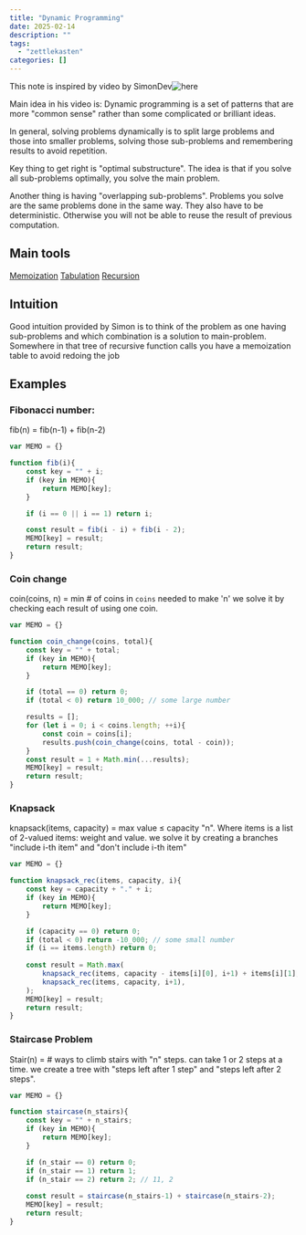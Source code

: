 ```yaml
---
title: "Dynamic Programming"
date: 2025-02-14
description: ""
tags: 
  - "zettlekasten"
categories: []
---
```


This note is inspired by video by SimonDev![here](https://www.youtube.com/watch?v=6z4ePR7YYa8)

Main idea in his video is: Dynamic programming is a set of patterns that are more "common sense" rather than some complicated or brilliant ideas.

In general, solving problems dynamically is to split large problems and those into smaller problems, solving those sub-problems and remembering results to avoid repetition.

Key thing to get right is "optimal substructure". The idea is that if you solve all sub-problems optimally, you solve the main problem.

Another thing is having "overlapping sub-problems". Problems you solve are the same problems done in the same way. They also have to be deterministic. Otherwise you will not be able to reuse the result of previous computation.

## Main tools
[Memoization](Memoization.md)
[Tabulation](Tabulation.md)
[Recursion](Recursion.md)

## Intuition
Good intuition provided by Simon is to think of the problem as one having sub-problems and which combination is a solution to main-problem. Somewhere in that tree of recursive function calls you have a memoization table to avoid redoing the job

## Examples
### Fibonacci number:
fib(n) = fib(n-1) + fib(n-2)
```js
var MEMO = {}

function fib(i){
	const key = "" + i;
	if (key in MEMO){
		return MEMO[key];
	}

	if (i == 0 || i == 1) return i;

	const result = fib(i - i) + fib(i - 2);
	MEMO[key] = result;
	return result;
}
```

### Coin change
coin(coins, n) = min # of coins in `coins` needed to make 'n'
we solve it by checking each result of using one coin.
```js
var MEMO = {}

function coin_change(coins, total){
	const key = "" + total;
	if (key in MEMO){
		return MEMO[key];
	}

	if (total == 0) return 0;
	if (total < 0) return 10_000; // some large number

	results = [];
	for (let i = 0; i < coins.length; ++i){
	    const coin = coins[i];
		results.push(coin_change(coins, total - coin));
	}
	const result = 1 + Math.min(...results);
	MEMO[key] = result;
	return result;
}
```
### Knapsack
knapsack(items, capacity) = max value $\leq$ capacity "n".
Where items is a list of 2-valued items: weight and value.
we solve it by creating a branches "include i-th item" and "don't include i-th item"
```js
var MEMO = {}

function knapsack_rec(items, capacity, i){
	const key = capacity + "." + i;
	if (key in MEMO){
		return MEMO[key];
	}

	if (capacity == 0) return 0;
	if (total < 0) return -10_000; // some small number
	if (i == items.length) return 0;
	
	const result = Math.max(
		knapsack_rec(items, capacity - items[i][0], i+1) + items[i][1]; // 
		knapsack_rec(items, capacity, i+1),
	);
	MEMO[key] = result;
	return result;
}
```
### Staircase Problem
Stair(n) = # ways to climb stairs with "n" steps. can take 1 or 2 steps at a time. we create a tree with "steps left after 1 step" and "steps left after 2 steps".
```js
var MEMO = {}

function staircase(n_stairs){
	const key = "" + n_stairs;
	if (key in MEMO){
		return MEMO[key];
	}

	if (n_stair == 0) return 0;
	if (n_stair == 1) return 1; 
	if (n_stair == 2) return 2; // 11, 2
	
	const result = staircase(n_stairs-1) + staircase(n_stairs-2);
	MEMO[key] = result;
	return result;
}
